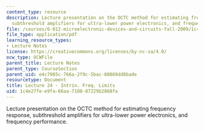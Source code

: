 ```yaml
---
content_type: resource
description: Lecture presentation on the OCTC method for estimating frequency response,
  subthreshold amplifiers for ultra-lower power electronics, and frequency performance.
file: /courses/6-012-microelectronic-devices-and-circuits-fall-2009/1c4e27fee9fa66aa718087229b2868fa_MIT6_012F09_lec24.pdf
file_type: application/pdf
learning_resource_types:
- Lecture Notes
license: https://creativecommons.org/licenses/by-nc-sa/4.0/
ocw_type: OCWFile
parent_title: Lecture Notes
parent_type: CourseSection
parent_uid: e4c7985c-766a-2f9c-5bac-08869dd8bade
resourcetype: Document
title: Lecture 24 - Intrin. Freq. Limits
uid: 1c4e27fe-e9fa-66aa-7180-87229b2868fa
---
```

Lecture presentation on the OCTC method for estimating frequency response, subthreshold amplifiers for ultra-lower power electronics, and frequency performance.